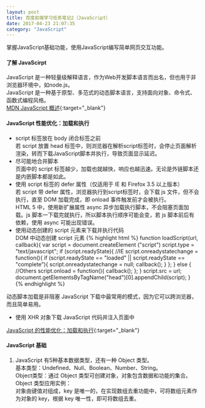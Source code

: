 ```yaml
---
layout: post
title: 百度前端学习任务笔记2（JavaScript）
date: 2017-04-23 21:07:35
category: "JavaScript"
---
```


掌握JavaScript基础功能，使用JavaScript编写简单网页交互功能。

#### 了解 JavaScirpt
JavaScript 是一种轻量级解释语言，作为Web开发脚本语言而出名，但也用于非浏览器环境中，如node.js。  
JavaScript 是一种基于原型、多范式的动态脚本语言，支持面向对象、命令式、函数式编程风格。  
[MDN JavaScript 概述](https://developer.mozilla.org/zh-CN/docs/Web/JavaScript/Guide/JavaScript_Overview#What_is_JavaScript.3F){:target="_blank"}

#### JavaScript 性能优化：加载和执行
- script 标签放在 body 闭合标签之前  
若 script 放置 head 标签中，则浏览器在解析script标签时，会停止页面解析渲染，转而下载JavaScript脚本并执行，导致页面显示延迟。  
- 尽可能地合并脚本  
页面中的 script 标签越少，加载也就越快，响应也越迅速。无论是外链脚本还是内嵌脚本都是如此。  
- 使用 script 标签的 defer 属性（仅适用于 IE 和 Firefox 3.5 以上版本）  
若 script 带 defer 属性，浏览器执行到script标签时，会下载 js 文件，但不会执行，直至 DOM 加载完成，即 onload 事件触发前才会被执行。  
HTML 5 中，使用新扩展属性 async 异步加载执行脚本，不会阻塞页面加载。js 脚本一下载完就执行，所以脚本执行顺序可能会变，若 js 脚本前后有依赖，使用 async 可能出现错误。  
- 使用动态创建的 script 元素来下载并执行代码  
DOM 中动态创建 script 元素
{% highlight html %}
function loadScript(url, callback){
    var script = document.createElement ("script")
    script.type = "text/javascript";
    if (script.readyState){ //IE
        script.onreadystatechange = function(){
            if (script.readyState == "loaded" || script.readyState == "complete"){
                script.onreadystatechange = null;
                callback();
            }
        };
    } else { //Others
        script.onload = function(){
            callback();
        };
    }
    script.src = url;
    document.getElementsByTagName("head")[0].appendChild(script);
}
{% endhighlight %}

动态脚本加载是非阻塞 JavaScript 下载中最常用的模式，因为它可以跨浏览器，而且简单易用。  
- 使用 XHR 对象下载 JavaScript 代码并注入页面中

[JavaScript 的性能优化：加载和执行](https://www.ibm.com/developerworks/cn/web/1308_caiys_jsload/index.html){:target="_blank"}

#### JavaScript 基础
1. JavaScript 有5种基本数据类型，还有一种 Object 类型。  
基本类型：Undefined、Null、Boolean、Number、String。  
Object类型：通过 Object 类型可创建对象，对象包含数据和功能的集合。  
Object 类型应用实例：  
对象由键值对组成，key 是唯一的，在实现数组去重功能中，可将数组元素作为对象的 key，根据 key 唯一性，即可将数组去重。








